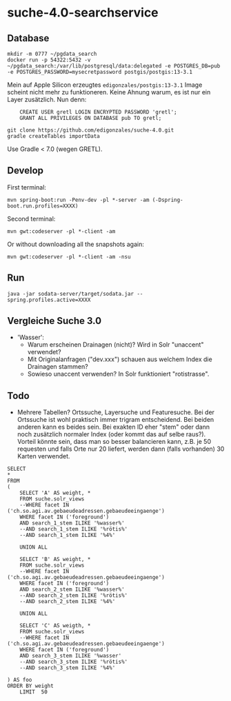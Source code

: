 # suche-4.0-searchservice

## Database

```
mkdir -m 0777 ~/pgdata_search
docker run -p 54322:5432 -v ~/pgdata_search:/var/lib/postgresql/data:delegated -e POSTGRES_DB=pub -e POSTGRES_PASSWORD=mysecretpassword postgis/postgis:13-3.1
```
Mein auf Apple Silicon erzeugtes `edigonzales/postgis:13-3.1` Image scheint nicht mehr zu funktioneren. Keine Ahnung warum, es ist nur ein Layer zusätzlich. Nun denn: 

```
    CREATE USER gretl LOGIN ENCRYPTED PASSWORD 'gretl';
    GRANT ALL PRIVILEGES ON DATABASE pub TO gretl;
```

```
git clone https://github.com/edigonzales/suche-4.0.git
gradle createTables importData
```
Use Gradle < 7.0 (wegen GRETL).



## Develop
First terminal:
```
mvn spring-boot:run -Penv-dev -pl *-server -am (-Dspring-boot.run.profiles=XXXX)
```

Second terminal:
```
mvn gwt:codeserver -pl *-client -am
```

Or without downloading all the snapshots again:

```
mvn gwt:codeserver -pl *-client -am -nsu
```

## Run
```
java -jar sodata-server/target/sodata.jar --spring.profiles.active=XXXX
```

## Vergleiche Suche 3.0
- 'Wasser':
  * Warum erscheinen Drainagen (nicht)? Wird in Solr "unaccent" verwendet?
  * Mit Originalanfragen ("dev.xxx") schauen aus welchem Index die Drainagen stammen?
  * Sowieso unaccent verwenden? In Solr funktioniert "rotistrasse".


## Todo
- Mehrere Tabellen? Ortssuche, Layersuche und Featuresuche. Bei der Ortssuche ist wohl praktisch immer trigram entscheidend. Bei beiden anderen kann es beides sein. Bei exakten ID eher "stem" oder dann noch zusätzlich normaler Index (oder kommt das auf selbe raus?). Vorteil könnte sein, dass man so besser balancieren kann, z.B. je 50 requesten und falls Orte nur 20 liefert, werden dann (falls vorhanden) 30 Karten verwendet.

```
SELECT
* 
FROM 
(
    SELECT 'A' AS weight, *
    FROM suche.solr_views 
    --WHERE facet IN ('ch.so.agi.av.gebaeudeadressen.gebaeudeeingaenge')  
    WHERE facet IN ('foreground')  
    AND search_1_stem ILIKE '%wasser%'
    --AND search_1_stem ILIKE '%rötis%'
    --AND search_1_stem ILIKE '%4%'
    
    UNION ALL
    
    SELECT 'B' AS weight, *
    FROM suche.solr_views 
    --WHERE facet IN ('ch.so.agi.av.gebaeudeadressen.gebaeudeeingaenge')  
    WHERE facet IN ('foreground')  
    AND search_2_stem ILIKE '%wasser%'
    --AND search_2_stem ILIKE '%rötis%'
    --AND search_2_stem ILIKE '%4%'
    
    UNION ALL
    
    SELECT 'C' AS weigth, *
    FROM suche.solr_views 
    --WHERE facet IN ('ch.so.agi.av.gebaeudeadressen.gebaeudeeingaenge')  
    WHERE facet IN ('foreground')  
    AND search_3_stem ILIKE '%wasser'
    --AND search_3_stem ILIKE '%rötis%'
    --AND search_3_stem ILIKE '%4%'
    
) AS foo
ORDER BY weight
    LIMIT  50

```